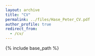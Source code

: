 ```yaml
---
layout: archive
title: "CV"
permalink: ../files/Hase_Peter_CV.pdf
author_profile: true
redirect_from:
  - /cv/
---
```


{% include base_path %}
